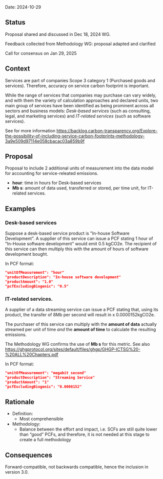 Date: 2024-10-29

## Status

Proposal shared and discussed in Dec 18, 2024 WG. 

Feedback collected from Methodology WG: proposal adapted and clarified

Call for consensus on Jan 29, 2025

## Context
Services are part of companies Scope 3 category 1 (Purchased goods and services). Therefore, accuracy on service carbon footprint is important. 

While the range of services that companies may purchase can vary widely, and with them the variety of calculation approaches and declared units, two main group of services have been identified as being prominent across all sectors and business models: *Desk-based services* (such as consulting, legal, and marketing services) and *IT-related services* (such as software services).

See for more information https://backlog.carbon-transparency.org/Explore-the-possibility-of-including-service-carbon-footprints-methodology-3a9e509d97114e058cbacac03a859b9f


## Proposal
Proposal to include 2 additional units of measurement into the data model for accounting for service-releated emissions.

- **hour**: time in hours for Desk-based services
- **Mb s**: amount of data used, transferred or stored, per time unit, for IT-related services.

## Examples

### Desk-based services

Suppose a desk-based service product is "In-house Software Development". A supplier of this service can issue a PCF stating 1 hour of "In-House software development" would emit 0.5 kgCO2e. The recipient of this service can then multiply this with the amount of hours of software development bought.

In PCF format:

```json
"unitOfMeasurement": "hour"
"productDescription": "In-house software development"
"productAmount": "1.0"
"pcfExcludingBiogenic": "0.5"
```

### IT-related services.

A supplier of a data streaming service can issue a PCF stating that, using its product, the transfer of 8Mb per second will result in x 0.0000152kgCO2e. 

The purchaser of this service can multiply with the **amount of data** actually streamed per unit of time *and* the **amount of time** to calculate the resulting emissions. 

The Methodology WG confirms the use of **Mb s** for this metric. See also 
https://ghgprotocol.org/sites/default/files/ghgp/GHGP-ICTSG%20-%20ALL%20Chapters.pdf


In PCF format:
```json
"unitOfMeasurement": "megabit second"
"productDescription": "Streaming Service"
"productAmount": "1"
"pcfExcludingBiogenic": "0.0000152"
```

## Rationale

- Definition:
    - Most comprehensible
- Methodology:
    - Balance between the effort and impact, i.e. SCFs are still quite lower than “good” PCFs, and therefore, it is not needed at this stage to create a full methodology

## Consequences

Forward-compatible, not backwards compatible, hence the inclusion in version 3.0.


